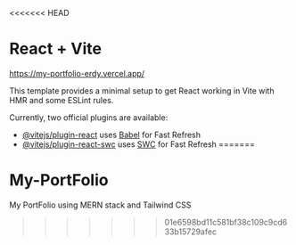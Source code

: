 <<<<<<< HEAD
# React + Vite

https://my-portfolio-erdy.vercel.app/

This template provides a minimal setup to get React working in Vite with HMR and some ESLint rules.

Currently, two official plugins are available:

- [@vitejs/plugin-react](https://github.com/vitejs/vite-plugin-react/blob/main/packages/plugin-react/README.md) uses [Babel](https://babeljs.io/) for Fast Refresh
- [@vitejs/plugin-react-swc](https://github.com/vitejs/vite-plugin-react-swc) uses [SWC](https://swc.rs/) for Fast Refresh
=======
# My-PortFolio
My PortFolio using MERN stack and Tailwind CSS
>>>>>>> 01e6598bd11c581bf38c109c9cd633b15729afec

